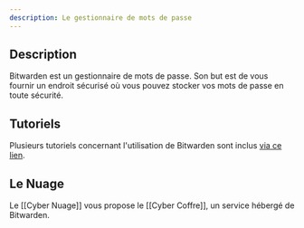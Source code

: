 ```yaml
---
description: Le gestionnaire de mots de passe
---
```

## Description
Bitwarden est un gestionnaire de mots de passe. Son but est de vous fournir un endroit sécurisé où vous pouvez stocker vos mots de passe en toute sécurité.

## Tutoriels
Plusieurs tutoriels concernant l'utilisation de Bitwarden sont inclus [via ce lien](tutoriels/Bitwarden/).

## Le Nuage
Le [[Cyber Nuage]] vous propose le [[Cyber Coffre]], un service hébergé de Bitwarden.

